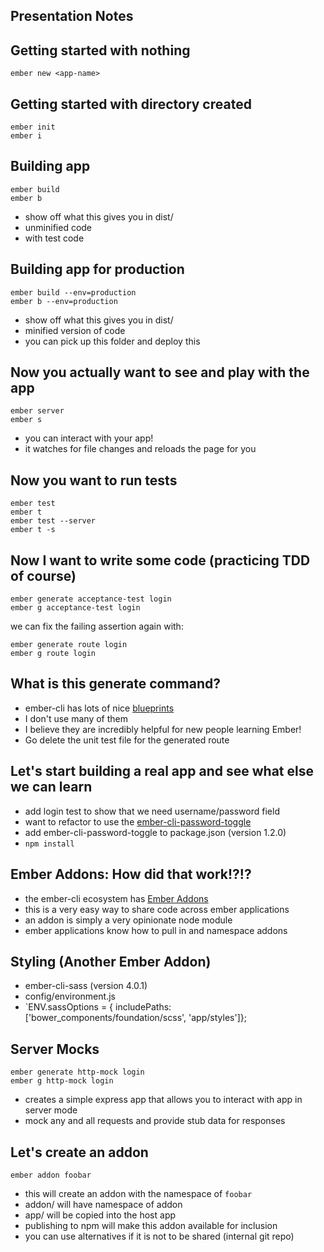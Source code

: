 Presentation Notes
------------------

## Getting started with nothing

    ember new <app-name>

##  Getting started with directory created

    ember init
    ember i

## Building app

    ember build
    ember b

- show off what this gives you in dist/
 - unminified code
 - with test code

## Building app for production

    ember build --env=production
    ember b --env=production

- show off what this gives you in dist/
 - minified version of code
 - you can pick up this folder and deploy this

## Now you actually want to see and play with the app

    ember server
    ember s

- you can interact with your app!
- it watches for file changes and reloads the page for you

## Now you want to run tests

    ember test
    ember t
    ember test --server
    ember t -s

## Now I want to write some code (practicing TDD of course)

    ember generate acceptance-test login
    ember g acceptance-test login

we can fix the failing assertion again with:

    ember generate route login
    ember g route login

## What is this generate command?

- ember-cli has lots of nice [blueprints]
- I don't use many of them
- I believe they are incredibly helpful for new people learning Ember!
- Go delete the unit test file for the generated route

## Let's start building a real app and see what else we can learn

- add login test to show that we need username/password field
- want to refactor to use the [ember-cli-password-toggle]
 - add ember-cli-password-toggle to package.json (version 1.2.0)
 - `npm install`

## Ember Addons:  How did that work!?!?

- the ember-cli ecosystem has [Ember Addons]
 - this is a very easy way to share code across ember applications
 - an addon is simply a very opinionate node module
 - ember applications know how to pull in and namespace addons

## Styling (Another Ember Addon)

- ember-cli-sass (version 4.0.1)
- config/environment.js
- `ENV.sassOptions = { includePaths: ['bower_components/foundation/scss', 'app/styles']};

## Server Mocks

    ember generate http-mock login
    ember g http-mock login

- creates a simple express app that allows you to interact with app in server mode
- mock any and all requests and provide stub data for responses

## Let's create an addon

    ember addon foobar

- this will create an addon with the namespace of `foobar`
- addon/ will have namespace of addon
- app/ will be copied into the host app
- publishing to npm will make this addon available for inclusion
- you can use alternatives if it is not to be shared (internal git repo)


[blueprints]: http://www.ember-cli.com/#generators-and-blueprints
[ember-cli-password-toggle]: https://github.com/nchristus/ember-cli-password-toggle
[Ember Addons]: http://emberaddons.com
